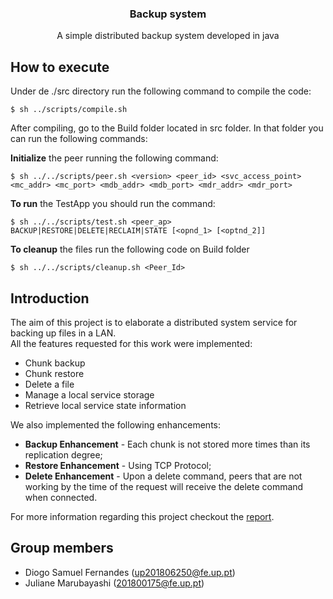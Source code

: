 <p align="center"> 
  <h3 align="center"> Backup system </h3> 
  <p align="center"> A simple distributed backup system developed in java </p> 
</p> 

## How to execute 
Under de ./src directory run the following command to compile the code:
```
$ sh ../scripts/compile.sh
```

After compiling, go to the Build folder located in src folder.
In that folder you can run the following commands:

__Initialize__ the peer running the following command:
```
$ sh ../../scripts/peer.sh <version> <peer_id> <svc_access_point> <mc_addr> <mc_port> <mdb_addr> <mdb_port> <mdr_addr> <mdr_port>
```

__To run__ the TestApp you should run the command:
```
$ sh ../../scripts/test.sh <peer_ap> BACKUP|RESTORE|DELETE|RECLAIM|STATE [<opnd_1> [<optnd_2]] 
```

__To cleanup__ the files run the following code on Build folder
```
$ sh ../../scripts/cleanup.sh <Peer_Id>
``` 

## Introduction 
The aim of this project is to elaborate a distributed system service for backing up files in a LAN.  
All the features requested for this work were implemented:

- Chunk backup
- Chunk restore
- Delete a file
- Manage a local service storage
- Retrieve local service state information

We also implemented the following enhancements:
- __Backup Enhancement__ - Each chunk is not stored more times than its replication degree;
- __Restore Enhancement__ - Using TCP Protocol;
- __Delete Enhancement__ - Upon a delete command, peers that are not working by the time of the request will receive the delete command when connected.  

For more information regarding this project checkout the [report](https://github.com/Jumaruba/BackupSystem/blob/master/doc/SDIS.pdf). 


## Group members

- Diogo Samuel Fernandes (up201806250@fe.up.pt)
- Juliane Marubayashi (201800175@fe.up.pt)
